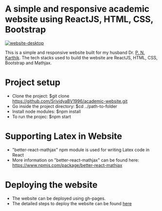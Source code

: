 # A simple and responsive academic website using ReactJS, HTML, CSS, Bootstrap
<a href="https://karthikpn.com">![website-desktop](https://user-images.githubusercontent.com/99643989/180634829-220fcd03-5314-4f3f-8a56-f7fa8fb74f4b.png)</a>

This is a simple and responsive website built for my husband Dr. <a href="https://karthikpn.com">P. N. Karthik</a>. The tech stacks used to build the website are ReactJS, HTML, CSS, Bootstrap and Mathjax.

# Project setup

* Clone the project: $git clone https://github.com/SrividyaBV1996/academic-website.git
* Go inside the project directory: $cd ../path-to-folder
* Install node modules: $npm install
* To run the projec: $npm start

# Supporting Latex in Website

* "better-react-mathjax" npm module is used for writing Latex code in React
* More information on "better-react-mathjax" can be found here: <a href="https://www.npmjs.com/package/better-react-mathjax">https://www.npmjs.com/package/better-react-mathjax</a>

# Deploying the website

* The website can be deployed using gh-pages.
* The detailed steps to deploy the website can be found <a href="https://www.c-sharpcorner.com/article/how-to-deploy-react-application-on-github-pages/">here</a>
